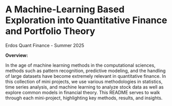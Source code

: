 # A Machine-Learning Based Exploration into Quantitative Finance and Portfolio Theory

Erdos Quant Finance - Summer 2025

**Overview:**

In the age of machine learning methods in the computational sciences, methods such as pattern recognition, predictive modeling, and the handling of large datasets have become extremely relevant in quantitative finance. In this collection of mini projects, we use various methodologies in statistics, time series analysis, and machine learning to analyze stock data as well as explore common models in financial theory. This README serves to walk through each mini-project, highlighting key methods, results, and insights.
